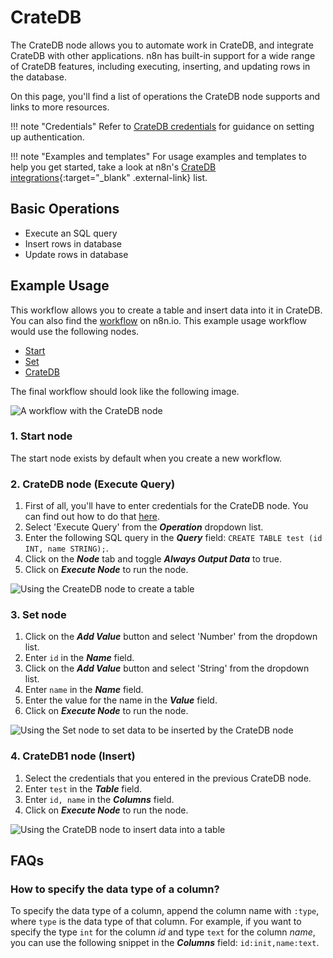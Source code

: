 # CrateDB

The CrateDB node allows you to automate work in CrateDB, and integrate CrateDB with other applications. n8n has built-in support for a wide range of CrateDB features, including executing, inserting, and updating rows in the database.

On this page, you'll find a list of operations the CrateDB node supports and links to more resources.

!!! note "Credentials"
    Refer to [CrateDB credentials](/integrations/builtin/credentials/cratedb/) for guidance on setting up authentication. 

!!! note "Examples and templates"
    For usage examples and templates to help you get started, take a look at n8n's [CrateDB integrations](https://n8n.io/integrations/cratedb/){:target="_blank" .external-link} list.


## Basic Operations

* Execute an SQL query
* Insert rows in database
* Update rows in database


## Example Usage

This workflow allows you to create a table and insert data into it in CrateDB. You can also find the [workflow](https://n8n.io/workflows/597) on n8n.io. This example usage workflow would use the following nodes.
- [Start](/integrations/builtin/core-nodes/n8n-nodes-base.start/)
- [Set](/integrations/builtin/core-nodes/n8n-nodes-base.set/)
- [CrateDB]()

The final workflow should look like the following image.

![A workflow with the CrateDB node](/_images/integrations/builtin/app-nodes/cratedb/workflow.png)

### 1. Start node

The start node exists by default when you create a new workflow.

### 2. CrateDB node (Execute Query)

1. First of all, you'll have to enter credentials for the CrateDB node. You can find out how to do that [here](/integrations/builtin/credentials/cratedb/).
2. Select 'Execute Query' from the ***Operation*** dropdown list.
3. Enter the following SQL query in the ***Query*** field: `CREATE TABLE test (id INT, name STRING);`.
4. Click on the ***Node*** tab and toggle ***Always Output Data*** to true.
5. Click on ***Execute Node*** to run the node.

![Using the CreateDB node to create a table](/_images/integrations/builtin/app-nodes/cratedb/cratedb_node.png)

### 3. Set node

1. Click on the ***Add Value*** button and select 'Number' from the dropdown list.
2. Enter `id` in the ***Name*** field.
3. Click on the ***Add Value*** button and select 'String' from the dropdown list.
4. Enter `name` in the ***Name*** field.
5. Enter the value for the name in the ***Value*** field.
6. Click on ***Execute Node*** to run the node.

![Using the Set node to set data to be inserted by the CrateDB node](/_images/integrations/builtin/app-nodes/cratedb/set_node.png)

### 4. CrateDB1 node (Insert)

1. Select the credentials that you entered in the previous CrateDB node.
2. Enter `test` in the ***Table*** field.
3. Enter `id, name` in the ***Columns*** field.
4. Click on ***Execute Node*** to run the node.

![Using the CrateDB node to insert data into a table](/_images/integrations/builtin/app-nodes/cratedb/cratedb1_node.png)

## FAQs

### How to specify the data type of a column?
To specify the data type of a column, append the column name with `:type`, where `type` is the data type of that column. For example, if you want to specify the type `int` for the column *id* and type `text` for the column *name*, you can use the following snippet in the ***Columns*** field: `id:init,name:text`.




